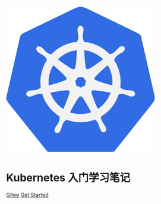 <!-- _coverpage.md -->

![logo](images/k8s.svg)



# Kubernetes 入门学习笔记





[Gitee](https://gitee.com/bbigsun/kubernetes-study)
[Get Started](README.md)

